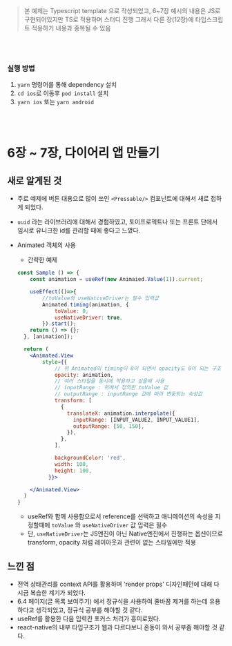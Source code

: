 > 본 예제는 Typescript template 으로 작성되었고, 6~7장 예시의 내용은 JS로 구현되어있지만 TS로 적용하며 스터디 진행
> 그래서 다른 장(12장)에 타입스크립트 적용하기 내용과 중복될 수 있음

<br/>

<br/>

### 실행 방법

1. `yarn` 명령어를 통해 dependency 설치
2. `cd ios`로 이동후 `pod install` 설치
3. `yarn ios` 또는 `yarn android`

<br/>
<br/>

# 6장 ~ 7장, 다이어리 앱 만들기

## 새로 알게된 것

- 주로 예제에 버튼 대용으로 많이 쓰인 `<Pressable/>` 컴포넌트에 대해서 새로 접하게 되었다.
- `uuid` 라는 라이브러리에 대해서 경험하였고, 토이프로젝트나 또는 프론트 단에서 임시로 유니크한 id를 관리할 때에 좋다고 느꼈다.
- Animated 객체의 사용

  - 간략한 예제

  ```jsx
  const Sample () => {
      const animation = useRef(new Animaied.Value(1)).current;

      useEffect(()=>{
          //toValue와 useNativeDriver는 필수 입력값
          Animated.timing(animation, {
              toValue: 0,
              useNativeDriver: true,
          }).start();
      return () => {};
    }, [animation]);

    return (
      <Animated.View
          style={{
              // 위 Animated의 timing이 0이 되면서 opacity도 0이 되는 구조
              opacity: animation,
              // 여러 스타일을 동시에 적용하고 싶을때 사용
              // inputRange : 위에서 정의한 toValue 값
              // outputRange : inputRange 값에 따라 변동되는 속성값
              transform: [
                {
                  translateX: animation.interpolate({
                    inputRange: [INPUT_VALUE2, INPUT_VALUE1],
                    outputRange: [50, 150],
                  }),
                },
              ],

              backgroundColor: 'red',
              width: 100,
              height: 100,
            }}>

      </Animated.View>
    )
  }
  ```

  - useRef와 함께 사용함으로서 reference를 선택하고 애니메이션의 속성을 지정할때에 `toValue` 와 `useNativeDriver` 값 입력은 필수
  - 단, `useNativeDriver`는 JS엔진이 아닌 Native엔진에서 진행하는 옵션이므로 transform, opacity 처럼 레이아웃과 관련이 없는 스타일에만 적용

## 느낀 점

- 전역 상태관리를 context API를 활용하며 'render props' 디자인패턴에 대해 다시금 복습한 계기가 되었다.
- 6.4 페이지(글 목록 보여주기) 에서 정규식을 사용하여 줄바꿈 제거를 하는데 유용하다고 생각되었고, 정규식 공부를 해야할 것 같다.
- useRef를 활용한 다음 입력칸 포커스 처리가 흥미로웠다.
- react-native의 내부 타입구조가 웹과 다르다보니 혼동이 와서 공부좀 해야할 것 같다.
